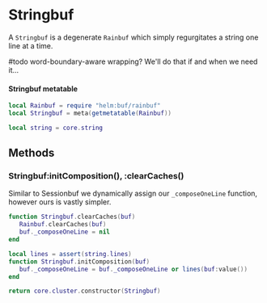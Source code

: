 # Stringbuf

A `Stringbuf` is a degenerate `Rainbuf` which simply regurgitates a string
one line at a time\.

\#todo
word\-boundary\-aware wrapping? We'll do that if and when we need it\.\.\.


#### Stringbuf metatable

```lua
local Rainbuf = require "helm:buf/rainbuf"
local Stringbuf = meta(getmetatable(Rainbuf))

local string = core.string
```


## Methods


### Stringbuf:initComposition\(\), :clearCaches\(\)

Similar to Sessionbuf we dynamically assign our `_composeOneLine` function,
however ours is vastly simpler\.

```lua
function Stringbuf.clearCaches(buf)
   Rainbuf.clearCaches(buf)
   buf._composeOneLine = nil
end

local lines = assert(string.lines)
function Stringbuf.initComposition(buf)
   buf._composeOneLine = buf._composeOneLine or lines(buf:value())
end
```


```lua
return core.cluster.constructor(Stringbuf)
```
